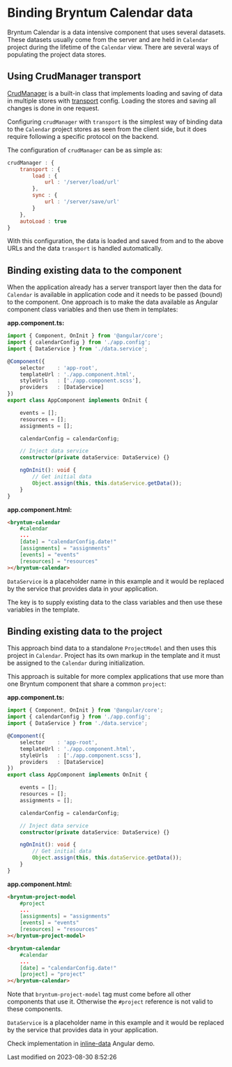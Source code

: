 # Binding Bryntum Calendar data

Bryntum Calendar is a data intensive component that uses several datasets. These datasets usually come from the server
and are held in `Calendar` project during the lifetime of the `Calendar` view. There are several ways of populating the
project data stores.

## Using CrudManager transport

[CrudManager](#Scheduler/data/CrudManager) is a built-in class that implements loading and saving of data in multiple
stores with [transport](#Scheduler/data/CrudManager#config-transport) config. Loading the stores and saving all
changes is done in one request.

Configuring `crudManager` with `transport` is the simplest way of binding data to the `Calendar` project stores as seen
from the client side, but it does require following a specific protocol on the backend.

The configuration of `crudManager` can be as simple as:

```javascript
crudManager : {
    transport : {
        load : {
            url : '/server/load/url'
        },
        sync : {
            url : '/server/save/url'
        }
    },
    autoLoad : true
}
```

With this configuration, the data is loaded and saved from and to the above URLs and the data `transport` is handled
automatically.

## Binding existing data to the component

When the application already has a server transport layer then the data for `Calendar` is available in application code
and it needs to be passed (bound) to the component. One approach is to make the data available as Angular component
class variables and then use them in templates:

**app.component.ts:**

```typescript
import { Component, OnInit } from '@angular/core';
import { calendarConfig } from './app.config';
import { DataService } from './data.service';

@Component({
    selector    : 'app-root',
    templateUrl : './app.component.html',
    styleUrls   : ['./app.component.scss'],
    providers   : [DataService]
})
export class AppComponent implements OnInit {

    events = [];
    resources = [];
    assignments = [];

    calendarConfig = calendarConfig;

    // Inject data service
    constructor(private dataService: DataService) {}

    ngOnInit(): void {
        // Get initial data
        Object.assign(this, this.dataService.getData());
    }
}
```

**app.component.html:**

```html
<bryntum-calendar
    #calendar
    ...
    [date] = "calendarConfig.date!"
    [assignments] = "assignments"
    [events] = "events"
    [resources] = "resources"
></bryntum-calendar>
```

`DataService` is a placeholder name in this example and it would be replaced by the service that provides data in your
application.

The key is to supply existing data to the class variables and then use these variables in the template.

## Binding existing data to the project

This approach bind data to a standalone `ProjectModel` and then uses this project in `Calendar`. Project has its own
markup in the template and it must be assigned to the `Calendar` during initialization.

This approach is suitable for more complex applications that use more than one Bryntum component that share a common
`project`:

**app.component.ts:**

```typescript
import { Component, OnInit } from '@angular/core';
import { calendarConfig } from './app.config';
import { DataService } from './data.service';

@Component({
    selector    : 'app-root',
    templateUrl : './app.component.html',
    styleUrls   : ['./app.component.scss'],
    providers   : [DataService]
})
export class AppComponent implements OnInit {

    events = [];
    resources = [];
    assignments = [];

    calendarConfig = calendarConfig;

    // Inject data service
    constructor(private dataService: DataService) {}

    ngOnInit(): void {
        // Get initial data
        Object.assign(this, this.dataService.getData());
    }
}
```

**app.component.html:**

```html
<bryntum-project-model
    #project
    ...
    [assignments] = "assignments"
    [events] = "events"
    [resources] = "resources"
></bryntum-project-model>

<bryntum-calendar
    #calendar
    ...
    [date] = "calendarConfig.date!"
    [project] = "project"
></bryntum-calendar>
```

<div class="note">

Note that <code>bryntum-project-model</code> tag must come before all other components that use it.
Otherwise the <code>#project</code> reference is not valid to these components.

</div>

`DataService` is a placeholder name in this example and it would be replaced by the service that provides data in your
application.

Check implementation in [inline-data](../examples/frameworks/angular/inline-data/) Angular demo.



<p class="last-modified">Last modified on 2023-08-30 8:52:26</p>